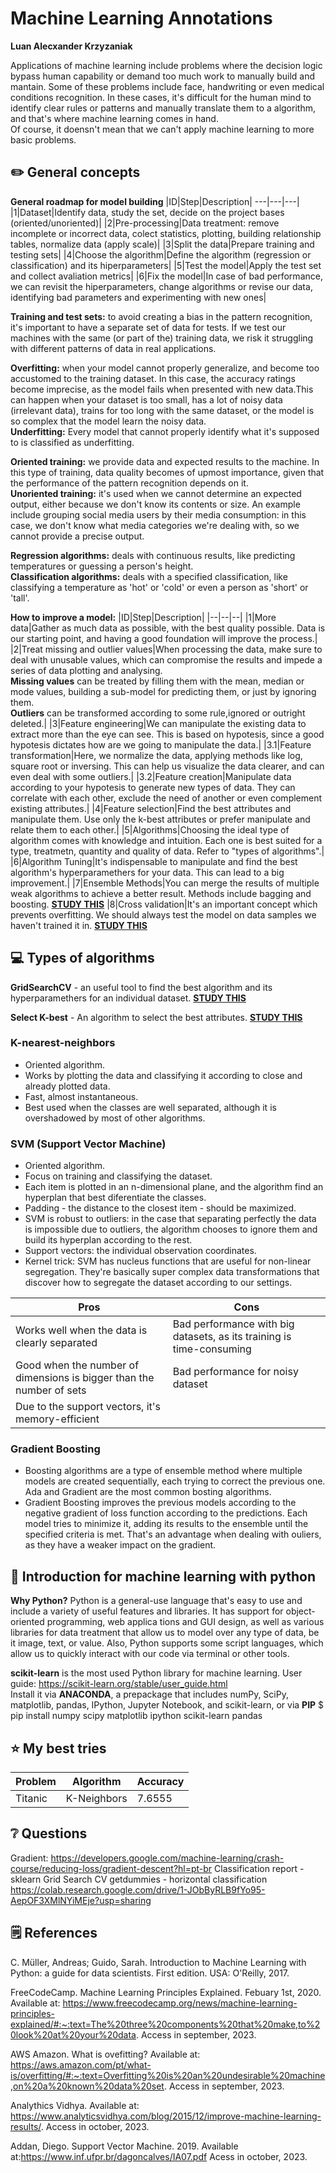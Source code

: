 # Machine Learning Annotations
**Luan Alecxander Krzyzaniak**

Applications of machine learning include problems where the decision logic bypass human capability or demand too much work to manually build and mantain.
Some of these problems include face, handwriting or even medical conditions recognition. In these cases, it's difficult for the human mind to identify clear rules or patterns and manually translate them to a algorithm, and that's where machine learning comes in hand. <br>
Of course, it doensn't mean that we can't apply machine learning to more basic problems.

## ✏️ General concepts

**General roadmap for model building**
|ID|Step|Description|
---|---|---|
|1|Dataset|Identify data, study the set, decide on the project bases (oriented/unoriented)|
|2|Pre-processing|Data treatment: remove incomplete or incorrect data, colect statistics, plotting, building relationship tables, normalize data (apply scale)|
|3|Split the data|Prepare training and testing sets|
|4|Choose the algorithm|Define the algorithm (regression or classification) and its hiperparameters|
|5|Test the model|Apply the test set and collect avaliation metrics|
|6|Fix the model|In case of bad performance, we can revisit the hiperparameters, change algorithms or revise our data, identifying bad parameters and experimenting with new ones|

**Training and test sets:** to avoid creating a bias in the pattern recognition, it's important to have a separate set of data for tests. If we test our machines with the same (or part of the) training data, we risk it struggling with different patterns of data in real applications.

**Overfitting:** when your model cannot properly generalize, and become too accustomed to the training dataset. In this case, the accuracy ratings become imprecise, as the model fails when presented with new data.This can happen when your dataset is too small, has a lot of noisy data (irrelevant data), trains for too long with the same dataset, or the model is so complex that the model learn the noisy data. <br>
**Underfitting:** Every model that cannot properly identify what it's supposed to is classified as underfitting.

**Oriented training:** we provide data and expected results to the machine. In this type of training, data quality becomes of upmost importance, given that the performance of the pattern recognition depends on it. <br>
**Unoriented training:** it's used when we cannot determine an expected output, either because we don't know its contents or size. An example include grouping social media users by their media consumption: in this case, we don't know what media categories we're dealing with, so we cannot provide a precise output.

**Regression algorithms:** deals with continuous results, like predicting temperatures or guessing a person's height. <br>
**Classification algorithms:** deals with a specified classification, like classifying a temperature as 'hot' or 'cold' or  even a person as 'short' or 'tall'.

**How to improve a model:**
|ID|Step|Description|
|--|--|--|
|1|More data|Gather as much data as possible, with the best quality possible. Data is our starting point, and having a good foundation will improve the process.|
|2|Treat missing and outlier values|When processing the data, make sure to deal with unusable values, which can compromise the results and impede a series of data plotting and analysing.<br>**Missing values** can be treated by filling them with the mean, median or mode values, building a sub-model for predicting them, or just by ignoring them.<br>**Outliers** can be transformed according to some rule,ignored or outright deleted.|
|3|Feature engineering|We can manipulate the existing data to extract more than the eye can see. This is based on hypotesis, since a good hypotesis dictates how are we going to manipulate the data.|
|3.1|Feature transformation|Here, we normalize the data, applying methods like log, square root or inversing. This can help us visualize the data clearer, and can even deal with some outliers.|
|3.2|Feature creation|Manipulate data according to your hypotesis to generate new types of data. They can correlate with each other, exclude the need of another or even complement existing attributes.|
|4|Feature selection|Find the best attributes and manipulate them. Use only the k-best attributes or prefer manipulate and relate them to each other.|
|5|Algorithms|Choosing the ideal type of algorithm comes with knowledge and intuition. Each one is best suited for a type, treatmetn, quantity and quality of data. Refer to "types of algorithms".|
|6|Algorithm Tuning|It's indispensable to manipulate and find the best algorithm's hyperparamethers for your data. This can lead to a big improvement.|
|7|Ensemble Methods|You can merge the results of multiple weak algorithms to achieve a better result. Methods include bagging and boosting. **[STUDY THIS](https://www.analyticsvidhya.com/blog/2015/08/introduction-ensemble-learning/)**
|8|Cross validation|It's an important concept which prevents overfitting. We should always test the model on data samples we haven't trained it in. **[STUDY THIS](https://www.analyticsvidhya.com/blog/2018/05/improve-model-performance-cross-validation-in-python-r/)**

## 💻 Types of algorithms

**GridSearchCV** - an useful tool to find the best algorithm and its hyperparamethers for an individual dataset. **[STUDY THIS](https://scikit-learn.org/stable/modules/generated/sklearn.model_selection.GridSearchCV.html)**

**Select K-best** - An algorithm to select the best attributes. **[STUDY THIS](https://scikit-learn.org/stable/modules/generated/sklearn.feature_selection.SelectKBest.html#sklearn.feature_selection.SelectKBest)**

### K-nearest-neighbors
 - Oriented algorithm.
 - Works by plotting the data and classifying it according to close and already plotted data.
 - Fast, almost instantaneous. 
 - Best used when the classes are well separated, although it is overshadowed by most of other algorithms.

### SVM (Support Vector Machine)
- Oriented algorithm.
- Focus on training and classifying the dataset.
- Each item is plotted in an n-dimensional plane, and the algorithm find an hyperplan that best diferentiate the classes.
- Padding - the distance to the closest item - should be maximized.
- SVM is robust to outliers: in the case that separating perfectly the data is impossible due to outliers, the algorithm chooses to ignore them and build its hyperplan according to the rest.
- Support vectors: the individual observation coordinates.
- Kernel trick: SVM has nucleus functions that are useful for non-linear segregation. They're basically super complex data transformations that discover how to segregate the dataset according to our settings.

|Pros|Cons|
-|-|
|Works well when the data is clearly separated|Bad performance with big datasets, as its training is time-consuming|
|Good when the number of dimensions is bigger than the number of sets|Bad performance for noisy dataset|
|Due to the support vectors, it's memory-efficient||

### Gradient Boosting

- Boosting algorithms are a type of ensemble method where multiple models are created sequentially, each trying to correct the previous one. Ada and Gradient are the most common bosting algorithms.
- Gradient Boosting improves the previous models according to the negative gradient of loss function according to the predictions. Each model tries to minimize it, adding its results to the ensemble until the specified criteria is met. That's an advantage when dealing with ouliers, as they have a weaker impact on the gradient.

## 📘 Introduction for machine learning with python

**Why Python?** Python is a general-use language that's easy to use and include a variety of useful features and libraries. It has support for object-oriented programming, web applica tions and GUI design, as well as various libraries for data treatment that allow us to model over any type of data, be it image, text, or value. Also, Python supports some script languages, which allow us to quickly interact with our code via terminal or other tools. <br>

**scikit-learn** is the most used Python library for machine learning. User guide: <https://scikit-learn.org/stable/user_guide.html> <br>
Install it via **ANACONDA**, a prepackage that includes numPy, SciPy, matplotlib, pandas, IPython, Jupyter Notebook, and scikit-learn, or via **PIP** $ pip install numpy scipy matplotlib ipython scikit-learn pandas

## ⭐ My best tries

|Problem|Algorithm|Accuracy|
-|-|-|
|Titanic|K-Neighbors|7.6555|

## ❔ Questions

Gradient: <https://developers.google.com/machine-learning/crash-course/reducing-loss/gradient-descent?hl=pt-br>
Classification report - sklearn
Grid Search CV
getdummies - horizontal classification
https://colab.research.google.com/drive/1-JObByRLB9fYo95-AepOF3XMlNYiMEje?usp=sharing

## 🗒️ References

C. Müller, Andreas; Guido, Sarah. Introduction to Machine Learning with Python: a guide for data scientists. First edition. USA: O'Reilly, 2017.

FreeCodeCamp. Machine Learning Principles Explained. Febuary 1st, 2020. Available at: <https://www.freecodecamp.org/news/machine-learning-principles-explained/#:~:text=The%20three%20components%20that%20make,to%20look%20at%20your%20data>. Access in september, 2023.

AWS Amazon. What is ovefitting? Available at: <https://aws.amazon.com/pt/what-is/overfitting/#:~:text=Overfitting%20is%20an%20undesirable%20machine,on%20a%20known%20data%20set>. Access in september, 2023.

Analythics Vidhya. Available at: <https://www.analyticsvidhya.com/blog/2015/12/improve-machine-learning-results/>. Access in october, 2023.

Addan, Diego. Support Vector Machine. 2019. Available at:<https://www.inf.ufpr.br/dagoncalves/IA07.pdf> Acess in october, 2023.
